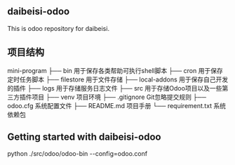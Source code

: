 daibeisi-odoo
----

This is odoo repository for daibeisi.

项目结构
-------------------------
mini-program
├── bin                   用于保存各类帮助可执行shell脚本
├── cron                  用于保存定时任务脚本
├── filestore             用于文件存储
├── local-addons          用于保存自己开发的插件
├── logs                  用于存储服务日志文件
├── src                   用于存储Odoo项目以及一些第三方插件项目
├── venv                  项目环境
├── .gitignore            Git忽略提交规则
├── odoo.cfg              系统配置文件
├── README.md             项目手册
└── requirement.txt       系统依赖包

Getting started with daibeisi-odoo
-------------------------

python ./src/odoo/odoo-bin --config=odoo.conf